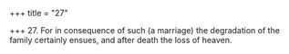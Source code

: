 +++
title = "27"

+++
27. For in consequence of such (a marriage) the degradation of the family certainly ensues, and after death the loss of heaven.

